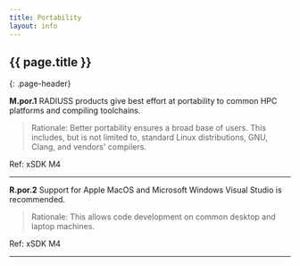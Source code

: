 ```yaml
---
title: Portability
layout: info
---
```


## {{ page.title }}
{: .page-header}

**M.por.1** RADIUSS products give best effort at portability to common HPC platforms and compiling toolchains.

> Rationale: Better portability ensures a broad base of users. This includes, but is not limited to, standard Linux distributions, GNU, Clang, and vendors' compilers.

Ref: xSDK M4

---

**R.por.2** Support for Apple MacOS and Microsoft Windows Visual Studio is recommended.

> Rationale: This allows code development on common desktop and laptop machines.

Ref: xSDK M4

---
